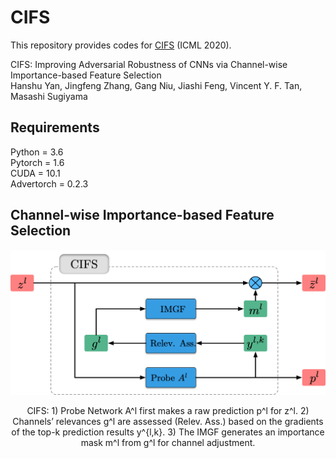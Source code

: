 # CIFS
This repository provides codes for [CIFS](https://arxiv.org/abs/2102.05311) (ICML 2020).

CIFS: Improving Adversarial Robustness of CNNs via Channel-wise Importance-based Feature Selection  
Hanshu Yan, Jingfeng Zhang, Gang Niu, Jiashi Feng, Vincent Y. F. Tan, Masashi Sugiyama


## Requirements
Python = 3.6  
Pytorch = 1.6  
CUDA = 10.1  
Advertorch = 0.2.3


## Channel-wise Importance-based Feature Selection
<p align="center">
    <img src="markdown/picture.png" width="650"\>
</p>
<p align="center">
 CIFS: 1) Probe Network A^l first makes a raw prediction p^l for z^l. 2) Channels’ relevances g^l are assessed (Relev. Ass.) based on the gradients of the top-k prediction results y^{l,k}. 3) The IMGF generates an importance mask m^l from g^l for channel adjustment.
</p>